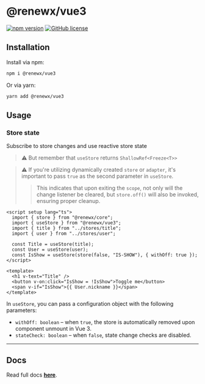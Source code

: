 # @renewx/vue3

[![npm version](https://img.shields.io/npm/v/@renewx/vue3.svg?style=flat)](https://www.npmjs.com/package/@renewx/vue3) [![GitHub license](https://img.shields.io/badge/license-MIT-blue.svg)](https://github.com/adv0cat/renewx/blob/main/LICENSE)

## Installation

Install via npm:

```bash
npm i @renewx/vue3
```

Or via yarn:

```bash
yarn add @renewx/vue3
```

## Usage

### Store state

Subscribe to store changes and use reactive store state

> ⚠️ But remember that `useStore` returns `ShallowRef<Freeze<T>>`

> ⚠️ If you're utilizing dynamically created `store` or `adapter`,
> it's important to pass `true` as the second parameter in `useStore`.
>
> > This indicates that upon exiting the `scope`, not only will
> the change listener be cleared, but `store.off()` will also be invoked,
> ensuring proper cleanup.

```vue
<script setup lang="ts">
  import { store } from "@renewx/core";
  import { useStore } from "@renewx/vue3";
  import { title } from "../stores/title";
  import { user } from "../stores/user";

  const Title = useStore(title);
  const User = useStore(user);
  const IsShow = useStore(store(false, "IS-SHOW"), { withOff: true });
</script>

<template>
  <h1 v-text="Title" />
  <button v-on:click="IsShow = !IsShow">Toggle me</button>
  <span v-if="IsShow">{{ User.nickname }}</span>
</template>
```

In `useStore`, you can pass a configuration object with the following parameters:

- `withOff: boolean` – when `true`, the store is automatically removed upon component unmount in Vue 3.
- `stateCheck: boolean` – when `false`, state change checks are disabled.

---

## Docs

Read full docs **[here](https://github.com/adv0cat/renewx#readme)**.
